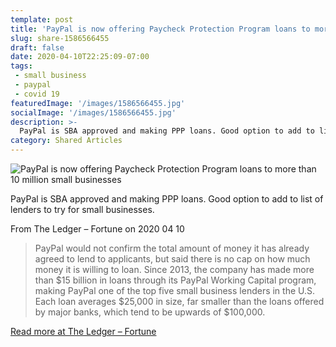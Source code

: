 ```yaml
---
template: post
title: 'PayPal is now offering Paycheck Protection Program loans to more than 10 million small businesses'
slug: share-1586566455
draft: false
date: 2020-04-10T22:25:09-07:00
tags:
 - small business
 - paypal
 - covid 19
featuredImage: '/images/1586566455.jpg'
socialImage: '/images/1586566455.jpg'
description: >-
  PayPal is SBA approved and making PPP loans. Good option to add to list of lenders to try for small businesses.
category: Shared Articles
---
```

![PayPal is now offering Paycheck Protection Program loans to more than 10 million small businesses]('/images/1586566455.jpg')

PayPal is SBA approved and making PPP loans. Good option to add to list of lenders to try for small businesses.

From The Ledger – Fortune on 2020 04 10
> PayPal would not confirm the total amount of money it has already agreed to lend to applicants, but said there is no cap on how much money it is willing to loan. Since 2013, the company has made more than $15 billion in loans through its PayPal Working Capital program, making PayPal one of the top five small business lenders in the U.S. Each loan averages $25,000 in size, far smaller than the loans offered by major banks, which tend to be upwards of $100,000.


[Read more at The Ledger – Fortune](https://fortune.com/2020/04/10/paypal-paycheck-sba-protection-program-ppp-small-business/)

